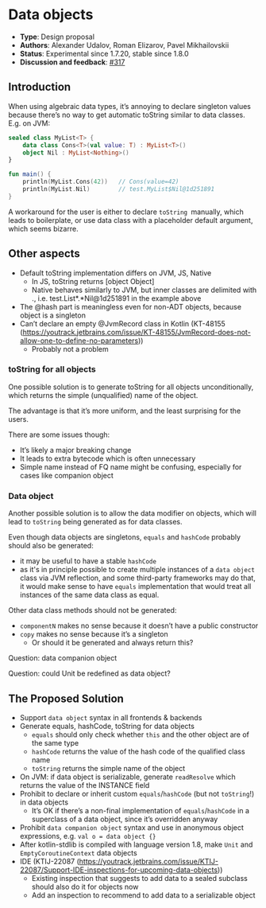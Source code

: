 # Data objects

* **Type**: Design proposal
* **Authors**: Alexander Udalov, Roman Elizarov, Pavel Mikhailovskii
* **Status**: Experimental since 1.7.20, stable since 1.8.0
* **Discussion and feedback**: [#317](https://github.com/Kotlin/KEEP/issues/317)


## Introduction

When using algebraic data types, it’s annoying to declare singleton values because there’s no way to get automatic toString similar to data classes. E.g. on JVM:
```kotlin
sealed class MyList<T> {
    data class Cons<T>(val value: T) : MyList<T>()
    object Nil : MyList<Nothing>()
}

fun main() {
    println(MyList.Cons(42))   // Cons(value=42)
    println(MyList.Nil)        // test.MyList$Nil@1d251891
}
```

A workaround for the user is either to declare `toString `manually, which leads to boilerplate, or use data class with a placeholder default argument, which seems bizarre.

## Other aspects

* Default toString implementation differs on JVM, JS, Native
    * In JS, toString returns [object Object]
    * Native behaves similarly to JVM, but inner classes are delimited with ., i.e. test.List*.*Nil@1d251891 in the example above
* The @hash part is meaningless even for non-ADT objects, because object is a singleton
* Can’t declare an empty @JvmRecord class in Kotlin (KT-48155 (https://youtrack.jetbrains.com/issue/KT-48155/JvmRecord-does-not-allow-one-to-define-no-parameters))
    * Probably not a problem

### toString for all objects

One possible solution is to generate toString for all objects unconditionally, which returns the simple (unqualified) name of the object.

The advantage is that it’s more uniform, and the least surprising for the users.

There are some issues though:

* It’s likely a major breaking change
* It leads to extra bytecode which is often unnecessary
* Simple name instead of FQ name might be confusing, especially for cases like companion object

### Data object

Another possible solution is to allow the data modifier on objects, which will lead to `toString` being generated as for data classes.

Even though data objects are singletons, `equals` and `hashCode` probably should also be generated:
* it may be useful to have a stable `hashCode`
* as it's in principle possible to create multiple instances of a `data object` class via JVM reflection, and some third-party frameworks may do that,
it would make sense to have `equals` implementation that would treat all instances of the same data class as equal.

Other data class methods should not be generated:

* `componentN` makes no sense because it doesn’t have a public constructor
* `copy` makes no sense because it’s a singleton
    * Or should it be generated and always return this?




Question: data companion object

Question: could Unit be redefined as data object?

## The Proposed Solution

* Support `data object` syntax in all frontends & backends
* Generate equals, hashCode, toString for data objects
  * `equals` should only check whether `this` and the other object are of the same type
  * `hashCode` returns the value of the hash code of the qualified class name
  * `toString` returns the simple name of the object
* On JVM: if data object is serializable, generate `readResolve` which returns the value of the INSTANCE field
* Prohibit to declare or inherit custom `equals`/`hashCode` (but not `toString`!) in data objects
  * It’s OK if there’s a non-final implementation of `equals`/`hashCode` in a superclass of a data object, since it’s overridden anyway
* Prohibit `data companion object` syntax and use in anonymous object expressions, e.g. `val o = data object {}`
* After kotlin-stdlib is compiled with language version 1.8, make `Unit` and `EmptyCoroutineContext` data objects
* IDE (KTIJ-22087 (https://youtrack.jetbrains.com/issue/KTIJ-22087/Support-IDE-inspections-for-upcoming-data-objects))
  * Existing inspection that suggests to add data to a sealed subclass should also do it for objects now
  * Add an inspection to recommend to add data to a serializable object

